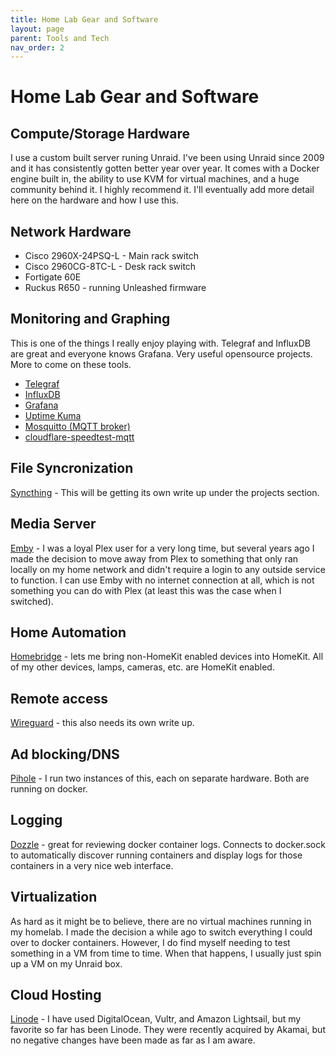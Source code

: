 ```yaml
---
title: Home Lab Gear and Software
layout: page
parent: Tools and Tech
nav_order: 2
---
```


# Home Lab Gear and Software

## Compute/Storage Hardware
I use a custom built server runing Unraid. I've been using Unraid since 2009 and it has consistently gotten better year over year. It comes with a Docker engine built in, the ability to use KVM for virtual machines, and a huge community behind it. I highly recommend it. I'll eventually add more detail here on the hardware and how I use this. 

## Network Hardware
- Cisco 2960X-24PSQ-L - Main rack switch
- Cisco 2960CG-8TC-L - Desk rack switch
- Fortigate 60E
- Ruckus R650 - running Unleashed firmware

## Monitoring and Graphing
This is one of the things I really enjoy playing with. Telegraf and InfluxDB are great and everyone knows Grafana. Very useful opensource projects. More to come on these tools. 

- [Telegraf](https://hub.docker.com/_/telegraf)
- [InfluxDB](https://hub.docker.com/_/influxdb)
- [Grafana](https://hub.docker.com/r/grafana/grafana)
- [Uptime Kuma](https://github.com/louislam/uptime-kuma)
- [Mosquitto (MQTT broker)](https://hub.docker.com/_/eclipse-mosquitto)
- [cloudflare-speedtest-mqtt](https://github.com/ccmpbll/cloudflare-speedtest-mqtt)

## File Syncronization
[Syncthing](https://docs.syncthing.net/) - This will be getting its own write up under the projects section.

## Media Server
[Emby](https://emby.media/) - I was a loyal Plex user for a very long time, but several years ago I made the decision to move away from Plex to something that only ran locally on my home network and didn't require a login to any outside service to function. I can use Emby with no internet connection at all, which is not something you can do with Plex (at least this was the case when I switched). 

## Home Automation
[Homebridge](https://github.com/homebridge/docker-homebridge) - lets me bring non-HomeKit enabled devices into HomeKit. All of my other devices, lamps, cameras, etc. are HomeKit enabled. 

## Remote access
[Wireguard](https://www.wireguard.com/) - this also needs its own write up. 

## Ad blocking/DNS
[Pihole](https://hub.docker.com/r/pihole/pihole) - I run two instances of this, each on separate hardware. Both are running on docker.

## Logging
[Dozzle](https://dozzle.dev/) - great for reviewing docker container logs. Connects to docker.sock to automatically discover running containers and display logs for those containers in a very nice web interface.

## Virtualization
As hard as it might be to believe, there are no virtual machines running in my homelab. I made the decision a while ago to switch everything I could over to docker containers. However, I do find myself needing to test something in a VM from time to time. When that happens, I usually just spin up a VM on my Unraid box.

## Cloud Hosting
[Linode](https://www.linode.com/) - I have used DigitalOcean, Vultr, and Amazon Lightsail, but my favorite so far has been Linode. They were recently acquired by Akamai, but no negative changes have been made as far as I am aware. 
